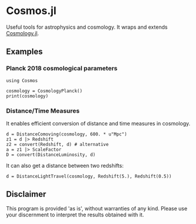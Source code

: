 # Cosmos.jl

Useful tools for astrophysics and cosmology. 
It wraps and extends [Cosmology.jl](https://github.com/JuliaAstro/Cosmology.jl/).


## Examples

### Planck 2018 cosmological parameters
```
using Cosmos

cosmology = CosmologyPlanck()
print(cosmology)
```

### Distance/Time Measures

It enables efficient conversion of distance and time measures in cosmology. 
```
d = DistanceComoving(cosmology, 600. * u"Mpc")
z1 = d |> Redshift 
z2 = convert(Redshift, d) # alternative
a = z1 |> ScaleFactor
D = convert(DistanceLuminosity, d)
```

It can also get a distance between two redshifts:
```
d = DistanceLightTravel(cosmology, Redshift(5.), Redshift(0.5))
```


## Disclaimer

This program is provided 'as is', without warranties of any kind. 
Please use your discernment to interpret the results obtained with it.
